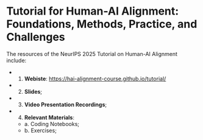 # Tutorial for Human-AI Alignment: Foundations, Methods, Practice, and Challenges

The resources of the NeurIPS 2025 Tutorial on Human-AI Alignment include:
- 1. **Webiste**: https://hai-alignment-course.github.io/tutorial/
- 2. **Slides**;
- 3. **Video Presentation Recordings**;
- 4. **Relevant Materials**:
    - a. Coding Notebooks;
    - b. Exercises;